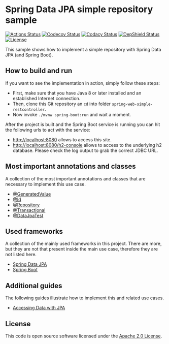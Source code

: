 # Spring Data JPA simple repository sample
[![Actions Status](https://github.com/ingogriebsch/sample-spring-data-jpa-simple-repository/workflows/build/badge.svg)](https://github.com/ingogriebsch/sample-spring-data-jpa-simple-repository/actions)
[![Codecov Status](https://codecov.io/gh/ingogriebsch/sample-spring-data-jpa-simple-repository/branch/master/graph/badge.svg)](https://codecov.io/gh/ingogriebsch/sample-spring-data-jpa-simple-repository)
[![Codacy Status](https://api.codacy.com/project/badge/Grade/7bff64a64d5c4df993dc98998843a5c0)](https://app.codacy.com/app/ingo.griebsch/sample-spring-data-jpa-simple-repository?utm_source=github.com&utm_medium=referral&utm_content=ingogriebsch/sample-spring-data-jpa-simple-repository&utm_campaign=Badge_Grade_Dashboard)
[![DepShield Status](https://depshield.sonatype.org/badges/ingogriebsch/sample-spring-data-jpa-simple-repository/depshield.svg)](https://depshield.github.io)
[![License](http://img.shields.io/:license-apache-blue.svg)](http://www.apache.org/licenses/LICENSE-2.0.html)

This sample shows how to implement a simple repository with Spring Data JPA (and Spring Boot).

## How to build and run
If you want to see the implementation in action, simply follow these steps:

*   First, make sure that you have Java 8 or later installed and an established Internet connection.
*   Then, clone this Git repository an `cd` into folder `spring-web-simple-restcontroller`. 
*   Now invoke `./mvnw spring-boot:run` and wait a moment.

After the project is built and the Spring Boot service is running you can hit the following urls to act with the service:

*   [http://localhost:8080](http://localhost:8080) allows to access this site.
*   [http://localhost:8080/h2-console](http://localhost:8080/h2-console) allows to access to the underlying h2 database. Please check the log output to grab the correct JDBC URL.

## Most important annotations and classes
A collection of the most important annotations and classes that are necessary to implement this use case. 

*   [@GeneratedValue](https://javaee.github.io/javaee-spec/javadocs/javax/persistence/GeneratedValue.html)
*   [@Id](https://javaee.github.io/javaee-spec/javadocs/javax/persistence/Id.html)
*   [@Repository](https://docs.spring.io/spring-data/commons/docs/2.3.5.RELEASE/api/org/springframework/data/repository/Repository.html)
*   [@Transactional](https://docs.spring.io/spring-framework/docs/5.2.9.RELEASE/javadoc-api/org/springframework/transaction/annotation/Transactional.html)
*   [@DataJpaTest](https://docs.spring.io/spring-boot/docs/2.3.6.RELEASE/api/org/springframework/boot/test/autoconfigure/orm/jpa/DataJpaTest.html)

## Used frameworks
A collection of the mainly used frameworks in this project. 
There are more, but they are not that present inside the main use case, therefore they are not listed here.

*   [Spring Data JPA](https://docs.spring.io/spring-data/jpa/docs/2.3.5.RELEASE/reference/html/)
*   [Spring Boot](https://docs.spring.io/spring-boot/docs/2.3.6.RELEASE/reference/htmlsingle/)

## Additional guides
The following guides illustrate how to implement this and related use cases.

*   [Accessing Data with JPA](https://spring.io/guides/gs/accessing-data-jpa/)

## License
This code is open source software licensed under the [Apache 2.0 License](https://www.apache.org/licenses/LICENSE-2.0.html).
